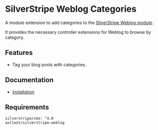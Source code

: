 # SilverStripe Weblog Categories

A module extension to add categories to the [SilverStripe Weblog module](https://github.com/axllent/silverstripe-weblog).

It provides the necessary controller extensions for Weblog to browse by category.


## Features

- Tag your blog posts with categories.


## Documentation

- [Installation](docs/en/Installation.md)


## Requirements

```
silverstripe/cms: ^4.0
axllent/silverstripe-weblog
```
